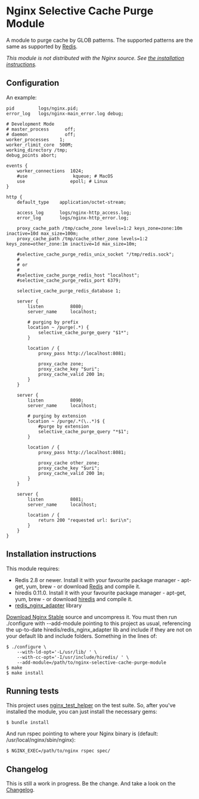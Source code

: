 Nginx Selective Cache Purge Module
==================================

A module to purge cache by GLOB patterns. The supported patterns are the same as supported by [Redis](http://redis.io/commands/KEYS).

_This module is not distributed with the Nginx source. See [the installation instructions](#installation)._


Configuration
-------------

An example:

    pid         logs/nginx.pid;
    error_log   logs/nginx-main_error.log debug;

    # Development Mode
    # master_process      off;
    # daemon              off;
    worker_processes    1;
    worker_rlimit_core  500M;
    working_directory /tmp;
    debug_points abort;

    events {
        worker_connections  1024;
        #use                 kqueue; # MacOS
        use                 epoll; # Linux
    }

    http {
        default_type    application/octet-stream;

        access_log      logs/nginx-http_access.log;
        error_log       logs/nginx-http_error.log;

        proxy_cache_path /tmp/cache_zone levels=1:2 keys_zone=zone:10m inactive=10d max_size=100m;
        proxy_cache_path /tmp/cache_other_zone levels=1:2 keys_zone=other_zone:1m inactive=1d max_size=10m;

        #selective_cache_purge_redis_unix_socket "/tmp/redis.sock";
        #
        # or
        #
        #selective_cache_purge_redis_host "localhost";
        #selective_cache_purge_redis_port 6379;

        selective_cache_purge_redis_database 1;

        server {
            listen          8080;
            server_name     localhost;

            # purging by prefix
            location ~ /purge(.*) {
                selective_cache_purge_query "$1*";
            }

            location / {
                proxy_pass http://localhost:8081;

                proxy_cache zone;
                proxy_cache_key "$uri";
                proxy_cache_valid 200 1m;
            }
        }

        server {
            listen          8090;
            server_name     localhost;

            # purging by extension
            location ~ /purge/.*(\..*)$ {
                #purge by extension
                selective_cache_purge_query "*$1";
            }

            location / {
                proxy_pass http://localhost:8081;

                proxy_cache other_zone;
                proxy_cache_key "$uri";
                proxy_cache_valid 200 1m;
            }
        }

        server {
            listen          8081;
            server_name     localhost;

            location / {
                return 200 "requested url: $uri\n";
            }
        }
    }



<a id="installation"></a>Installation instructions
--------------------------------------------------

This module requires:
- Redis 2.8 or newer. Install it with your favourite package manager - apt-get, yum, brew - or download [Redis](http://redis.io/download) and compile it.
- hiredis 0.11.0. Install it with your favourite package manager - apt-get, yum, brew - or download [hiredis](https://github.com/redis/hiredis/releases) and compile it.
- [redis_nginx_adapter](https://github.com/wandenberg/redis_nginx_adapter) library

[Download Nginx Stable](http://nginx.org/en/download.html) source and uncompress it. You must then run ./configure with --add-module pointing to this project as usual, referencing the up-to-date hiredis/redis_nginx_adapter lib and include if they are not on your default lib and include folders. Something in the lines of:

    $ ./configure \
        --with-ld-opt='-L/usr/lib/ ' \
        --with-cc-opt='-I/usr/include/hiredis/ ' \
        --add-module=/path/to/nginx-selective-cache-purge-module
    $ make
    $ make install


Running tests
-------------

This project uses [nginx_test_helper](https://github.com/wandenberg/nginx_test_helper) on the test suite. So, after you've installed the module, you can just install the necessary gems:

    $ bundle install

And run rspec pointing to where your Nginx binary is (default: /usr/local/nginx/sbin/nginx):

    $ NGINX_EXEC=/path/to/nginx rspec spec/


Changelog
---------

This is still a work in progress. Be the change. And take a look on the [Changelog](Changelog.md).
